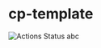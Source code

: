# cp-template
![Actions Status](https://github.com/zwl906711886/cp-template/workflows/verify/badge.svg)
abc
